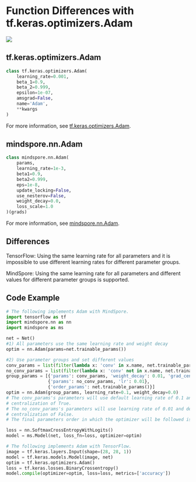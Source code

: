 # Function Differences with tf.keras.optimizers.Adam

<a href="https://gitee.com/mindspore/docs/blob/r1.10/docs/mindspore/source_en/note/api_mapping/tensorflow_diff/Adam.md" target="_blank"><img src="https://mindspore-website.obs.cn-north-4.myhuaweicloud.com/website-images/r1.9/resource/_static/logo_source_en.png"></a>

## tf.keras.optimizers.Adam

```python
class tf.keras.optimizers.Adam(
    learning_rate=0.001,
    beta_1=0.9,
    beta_2=0.999,
    epsilon=1e-07,
    amsgrad=False,
    name='Adam',
    **kwargs
)
```

For more information, see [tf.keras.optimizers.Adam](https://www.tensorflow.org/versions/r1.15/api_docs/python/tf/keras/optimizers/Adam).

## mindspore.nn.Adam

```python
class mindspore.nn.Adam(
    params,
    learning_rate=1e-3,
    beta1=0.9,
    beta2=0.999,
    eps=1e-8,
    update_locking=False,
    use_nesterov=False,
    weight_decay=0.0,
    loss_scale=1.0
)(grads)
```

For more information, see [mindspore.nn.Adam](https://mindspore.cn/docs/en/r1.10/api_python/nn/mindspore.nn.Adam.html).

## Differences

TensorFlow: Using the same learning rate for all parameters and it is impossible to use different learning rates for different parameter groups.

MindSpore: Using the same learning rate for all parameters and different values for different parameter groups is supported.

## Code Example

```python
# The following implements Adam with MindSpore.
import tensorflow as tf
import mindspore.nn as nn
import mindspore as ms

net = Net()
#1) All parameters use the same learning rate and weight decay
optim = nn.Adam(params=net.trainable_params())

#2) Use parameter groups and set different values
conv_params = list(filter(lambda x: 'conv' in x.name, net.trainable_params()))
no_conv_params = list(filter(lambda x: 'conv' not in x.name, net.trainable_params()))
group_params = [{'params': conv_params, 'weight_decay': 0.01, 'grad_centralization':True},
                {'params': no_conv_params, 'lr': 0.01},
                {'order_params': net.trainable_params()}]
optim = nn.Adam(group_params, learning_rate=0.1, weight_decay=0.0)
# The conv_params's parameters will use default learning rate of 0.1 and weight decay of 0.01 and grad
# centralization of True.
# The no_conv_params's parameters will use learning rate of 0.01 and default weight decay of 0.0 and grad
# centralization of False.
# The final parameters order in which the optimizer will be followed is the value of 'order_params'.

loss = nn.SoftmaxCrossEntropyWithLogits()
model = ms.Model(net, loss_fn=loss, optimizer=optim)

# The following implements Adam with TensorFlow.
image = tf.keras.layers.Input(shape=(28, 28, 1))
model = tf.keras.models.Model(image, net)
optim = tf.keras.optimizers.Adam()
loss = tf.keras.losses.BinaryCrossentropy()
model.compile(optimizer=optim, loss=loss, metrics=['accuracy'])
```
